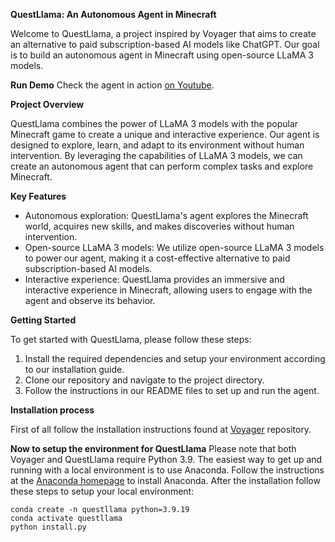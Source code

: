 **QuestLlama: An Autonomous Agent in Minecraft**

Welcome to QuestLlama, a project inspired by Voyager that aims to create an alternative to paid subscription-based AI models like ChatGPT. Our goal is to build an autonomous agent in Minecraft using open-source LLaMA 3 models.

**Run Demo**
Check the agent in action [on Youtube](https://www.youtube.com/watch?v=Yi1C9vs1BWM).

**Project Overview**

QuestLlama combines the power of LLaMA 3 models with the popular Minecraft game to create a unique and interactive experience. Our agent is designed to explore, learn, and adapt to its environment without human intervention. By leveraging the capabilities of LLaMA 3 models, we can create an autonomous agent that can perform complex tasks and explore Minecraft.

**Key Features**

* Autonomous exploration: QuestLlama's agent explores the Minecraft world, acquires new skills, and makes discoveries without human intervention.
* Open-source LLaMA 3 models: We utilize open-source LLaMA 3 models to power our agent, making it a cost-effective alternative to paid subscription-based AI models.
* Interactive experience: QuestLlama provides an immersive and interactive experience in Minecraft, allowing users to engage with the agent and observe its behavior.

**Getting Started**

To get started with QuestLlama, please follow these steps:

1. Install the required dependencies and setup your environment according to our installation guide.
2. Clone our repository and navigate to the project directory.
3. Follow the instructions in our README files to set up and run the agent.

**Installation process**

First of all follow the installation instructions found at [Voyager](https://github.com/MineDojo/Voyager) repository.

**Now to setup the environment for QuestLlama**
Please note that both Voyager and QuestLlama require Python 3.9. The easiest way to get up and running with a local environment is to use Anaconda. Follow the instructions at the [Anaconda homepage](https://docs.anaconda.com/free/anaconda/install/index.html) to install Anaconda.
After the installation follow these steps to setup your local environment:


```console
conda create -n questllama python=3.9.19
conda activate questllama
python install.py
```